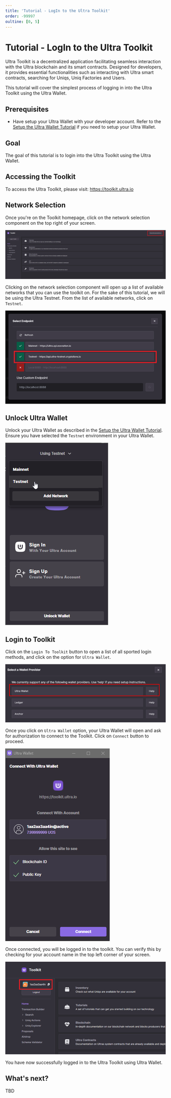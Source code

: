 ```yaml
---
title: 'Tutorial - LogIn to the Ultra Toolkit'
order: -99997
oultine: [0, 5]
---
```


# Tutorial - LogIn to the Ultra Toolkit

Ultra Toolkit is a decentralized application facilitating seamless interaction with the Ultra blockchain and its smart contracts. Designed for developers, it provides essential functionalities such as interacting with Ultra smart contracts, searching for Uniqs, Uniq Factories and Users.

This tutorial will cover the simplest process of logging in into the Ultra Toolkit using the Ultra Wallet.

## Prerequisites

-   Have setup your Ultra Wallet with your developer account. Refer to the [Setup the Ultra Wallet Tutorial](./tutorial-setup-the-wallet.md) if you need to setup your Ultra Wallet.

## Goal

The goal of this tutorial is to login into the Ultra Toolkit using the Ultra Wallet.

## Accessing the Toolkit

To access the Ultra Toolkit, please visit: https://toolkit.ultra.io

## Network Selection

Once you're on the Toolkit homepage, click on the network selection component on the top right of your screen.

![](./images/toolkit-network-selection.png)

Clicking on the network selection component will open up a list of available networks that you can use the toolkit on. For the sake of this tutorial, we will be using the Ultra Testnet. From the list of available networks, click on `Testnet`.

![](./images/toolkit-network-selection-modal.png)

## Unlock Ultra Wallet

Unlock your Ultra Wallet as described in the [Setup the Ultra Wallet Tutorial](./tutorial-setup-the-wallet.md#unlocking-ultra-wallet).
Ensure you have selected the `Testnet` environment in your Ultra Wallet.

![](./images/wallet-set-network-testnet.png)

## Login to Toolkit

Click on the `Login To Toolkit` button to open a list of all sported login methods, and click on the option for `Ultra Wallet`.

![](./images/toolkit-login-wallet-selection.png)

Once you click on `Ultra Wallet` option, your Ultra Wallet will open and ask for authorization to connect to the Toolkit. Click on `Connect` button to proceed.

![](./images/toolkit-ultra-wallet-login-connect.png)

Once connected, you will be logged in to the toolkit. You can verify this by checking for your account name in the top left corner of your screen.

![](./images/toolkit-wallet-logged-in.png)

You have now successfully logged in to the Ultra Toolkit using Ultra Wallet.

## What's next?

TBD
